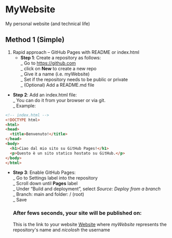 # MyWebsite
My personal website (and technical life)

## Method 1 (Simple)
1. Rapid approach – GitHub Pages with README or index.html  
   - **Step 1**: Create a repository  as follows:  
       _ Go to https://github.com  
   _ click on **New** to create a new repo    
   _ Give it a name (i.e. myWebsite)  
   _ Set if the repository needs to be public or private  
   _ (Optional) Add a README.md file  

 - **Step 2**: Add an index.html file:  
   _ You can do it from your browser or via git.  
   _ Example:  
   
```html
<!-- index.html -->
<!DOCTYPE html>
<html>
<head>
  <title>Benvenuto!</title>
</head>
<body>
  <h1>Ciao dal mio sito su GitHub Pages!</h1>
  <p>Questo è un sito statico hostato su GitHub.</p>
</body>
</html>
```

 - **Step 3**: Enable GitHub Pages:  
    _ Go to Settings label into the repository  
    _ Scroll down until **Pages** label  
    _ Under “Build and deployment”, select *Source: Deploy from a branch*  
    _ Branch: main and folder: / (root)  
    _ Save  

    ### After fews seconds, your site will be published on:  
    This is the link to your website [Website](https://nicolosh.github.io/MyWebsite) where *myWebsite* represents the repository's name and *nicolosh* the username 


